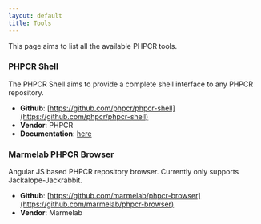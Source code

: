 ```yaml
---
layout: default
title: Tools
---
```

This page aims to list all the available PHPCR tools.

### PHPCR Shell

The PHPCR Shell aims to provide a complete shell interface to any PHPCR repository.

- **Github**: [https://github.com/phpcr/phpcr-shell](https://github.com/phpcr/phpcr-shell)
- **Vendor**: PHPCR
- **Documentation**: [here](/documentation/phpcr-shell)

### Marmelab PHPCR Browser

Angular JS based PHPCR repository browser. Currently only supports Jackalope-Jackrabbit.

- **Github**: [https://github.com/marmelab/phpcr-browser](https://github.com/marmelab/phpcr-browser)
- **Vendor**: Marmelab
